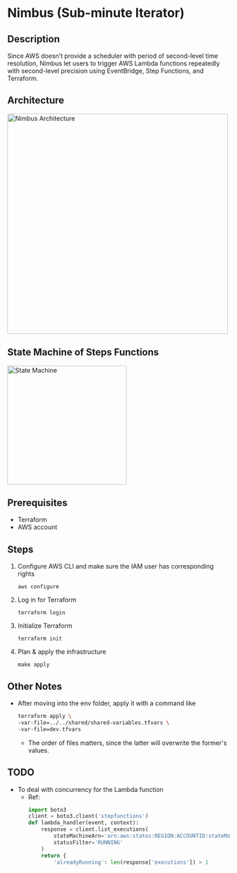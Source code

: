 # Nimbus (Sub-minute Iterator)

## Description

Since AWS doesn’t provide a scheduler with period of second-level time resolution, Nimbus let users to trigger AWS Lambda functions repeatedly with second-level precision using EventBridge, Step Functions, and Terraform.

## Architecture
<img src="https://the-general.s3.ap-northeast-1.amazonaws.com/project/nimbus.svg" width="500" alt="Nimbus Architecture"/>

## State Machine of Steps Functions

<img src="https://the-general.s3.ap-northeast-1.amazonaws.com/project/stepfunctions_graph.svg" width="270" alt="State Machine"/>

## Prerequisites

- Terraform
- AWS account

## Steps
1. Configure AWS CLI and make sure the IAM user has corresponding rights
    ```shell
    aws configure
    ```

2. Log in for Terraform
    ```shell
    terraform login
    ```

3. Initialize Terraform
    ```shell
    terraform init
    ```

4. Plan & apply the infrastructure
    ```shell
    make apply
    ```

## Other Notes
- After moving into the env folder, apply it with a command like
    
    ```bash
    terraform apply \
    -var-file=../../shared/shared-variables.tfvars \
    -var-file=dev.tfvars
    ```
    - The order of files matters, since the latter will overwrite the former's values.

## TODO
- To deal with concurrency for the Lambda function
    - Ref:
        ```python
        import boto3
        client = boto3.client('stepfunctions')
        def lambda_handler(event, context):
            response = client.list_executions(
                stateMachineArn='arn:aws:states:REGION:ACCOUNTID:stateMachine:LambdaSubMinute',
                statusFilter='RUNNING'
            )
            return {
                'alreadyRunning': len(response['executions']) > 1
        ```
